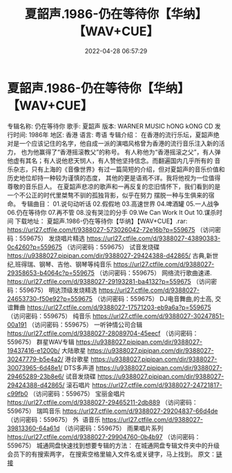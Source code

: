 ﻿---
title: 夏韶声.1986-仍在等待你【华纳】【WAV+CUE】
date: 2022-04-28 06:57:29
categories: WAV车载音乐、镜像
tags: 国语流行
---
# 夏韶声.1986-仍在等待你【华纳】【WAV+CUE】

专辑名称: 仍在等待你
歌手: 夏韶声
版本: WARNER MUSIC hONG kONG
CD
发行时间: 1986年
地区: 香港
语言: 粤语
专辑介绍：
在香港的流行乐坛，夏韶声绝对是一个应该记住的名字，他自成一派的演唱风格曾为香港的流行音乐注入新的活力，
也为他赢得了“香港摇滚教父”的称号。
有人称他为“香港摇滚之父”，有人弹他虚有其名；有人说他悲天悯人，有人赞他坚持信念。而翻遍国内几乎所有的
音乐杂志，只有上海的《音像世界》有过一篇简短的介绍，但对夏韶声的音乐价值和历史地位却持一种较为谨慎的态度，
其他的更是语焉不详。我将他视为一位值得尊敬的音乐巨人。
在夏韶声悲凉的歌声和一再反复的恋旧情怀下，我们看到的是一个不公正的时代里桀骜不驯的孤独背影，似乎在努力
摆脱一种与生俱来的宿命。
专辑曲目：
01.说句动听话
02.假假地
03.高速世界
04.啤酒罐
05.一人战争
06.仍在等待你
07.再不管
08.没有哭泣的分手
09.We Can Work It
Out
10.谋杀时间
下载地址：
夏韶声.1986-仍在等待你【华纳】【WAV+CUE】.rar: https://url27.ctfile.com/f/9388027-573026042-72e16b?p=559675
（访问密码：559675）
发烧唱片精选
https://url27.ctfile.com/d/9388027-43890383-0c4260?p=559675
（访问密码：559675）
试音发烧碟
https://u9388027.pipipan.com/dir/9388027-29424388-d42865/
古典,新世纪,班得瑞、钢琴、吉他、钢琴等纯音乐
https://url27.ctfile.com/d/9388027-29358653-b4064c?p=559675
（访问密码：559675）
网络流行歌曲速递.
https://url27.ctfile.com/d/9388027-29193281-ba4132?p=559675
（访问密码：559675）
明达顶级发烧精选
https://url27.ctfile.com/d/9388027-24653730-f50e92?p=559675
（访问密码：559675）
DJ电音舞曲,的士高,
交谊舞曲
https://url27.ctfile.com/d/9388027-17571203-eb9a6a?p=559675
（访问密码：559675）
纯音乐
https://url27.ctfile.com/d/9388027-30247851-00a191
（访问密码：559675）
一听钟情公司合辑
https://url27.ctfile.com/d/9388027-28089704-45eecf
（访问密码：559675）
群星WAV专辑
https://u9388027.pipipan.com/dir/9388027-19437416-e1200b/
大陆歌星
https://u9388027.pipipan.com/dir/9388027-30247779-b5e4a2/
港台歌星
https://u9388027.pipipan.com/dir/9388027-30073965-6d48e1/
DTS多声道
https://u9388027.pipipan.com/dir/9388027-29465289-23b8e6/
试音发烧碟
https://u9388027.pipipan.com/dir/9388027-29424388-d42865/
滚石唱片
https://url27.ctfile.com/d/9388027-24721817-c99fb0
（访问密码：559675）
宝丽金唱片
https://url27.ctfile.com/d/9388027-29465211-2db889
（访问密码：559675）
瑞鸣音乐
https://url27.ctfile.com/d/9388027-29204837-66d4de
（访问密码：559675）
外  语音乐
https://url27.ctfile.com/d/9388027-39813360-64a61d
（访问密码：559675）
雨果唱片系列
https://url27.ctfile.com/d/9388027-29904760-0b4b97
（访问密码：559675）
城通网盘快速找到想要专辑的方法：
在城通网盘专辑文件夹中的升级会员下的有搜索两字，
在搜索空格里输入文件名或关键字，马上找到。
原文：[链接](https://blog.sina.com.cn/s/blog_1647c7e7601030wwh.html)